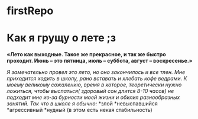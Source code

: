 firstRepo
=========
# Как я грущу о лете ;з
**«Лето как выходные. Такое же прекрасное, и так же быстро проходит. Июнь – это пятница, июль – суббота, август – воскресенье.»**

*Я замечательно провел это лето, но оно закончилось и все тлен. Мне приходится ходить в школу, рано вставать и хлебать кофе ведрами. К моему великому сожалению, время в которое, теоретически нужно ложиться, чтобы выспаться( здоровый сон длится 8-10 часов) не подходит мне из-за бурности моей жизни и обилия разнообразных занятий.* 
*Так что в школе я обычно:*
*злой 
*невыспавшийся
*агрессивный
*нудный (в этом есть некая стабильность)
